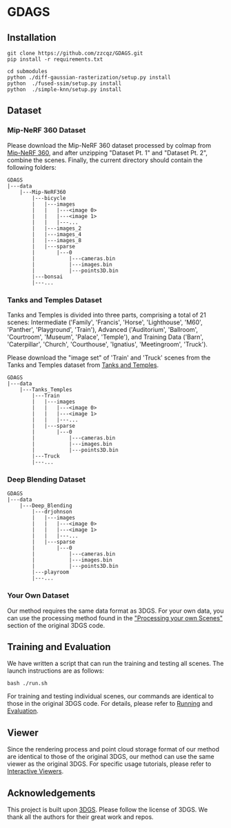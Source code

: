 # GDAGS
## Installation

```
git clone https://github.com/zzcqz/GDAGS.git
pip install -r requirements.txt

cd submodules
python ./diff-gaussian-rasterization/setup.py install
python  ./fused-ssim/setup.py install
python  ./simple-knn/setup.py install
```

## Dataset

### Mip-NeRF 360 Dataset

Please download the Mip-NeRF 360 dataset processed by colmap from [Mip-NeRF 360](https://jonbarron.info/mipnerf360/), and after unzipping "Dataset Pt. 1" and "Dataset Pt. 2", combine the scenes. Finally, the current directory should contain the following folders:

```
GDAGS
|---data
    |---Mip-NeRF360
        |---bicycle
        |   |---images
        |   |   |---<image 0>
        |   |   |---<image 1>
        |   |   |---...
        |   |---images_2
        |   |---images_4
        |   |---images_8
        |   |---sparse
        |       |---0
        |           |---cameras.bin
        |           |---images.bin
        |           |---points3D.bin
        |---bonsai
        |---...
```

### Tanks and Temples Dataset

Tanks and Temples is divided into three parts, comprising a total of 21 scenes: Intermediate ('Family', 'Francis', 'Horse', 'Lighthouse', 'M60', 'Panther', 'Playground', 'Train'), Advanced ('Auditorium', 'Ballroom', 'Courtroom', 'Museum', 'Palace', 'Temple'), and Training Data ('Barn', 'Caterpillar', 'Church', 'Courthouse', 'Ignatius', 'Meetingroom', 'Truck').

Please download the "image set" of 'Train' and 'Truck' scenes from the Tanks and Temples dataset from [Tanks and Temples](https://www.tanksandtemples.org/download/).
```
GDAGS
|---data
    |---Tanks_Temples
        |---Train
        |   |---images
        |   |   |---<image 0>
        |   |   |---<image 1>
        |   |   |---...
        |   |---sparse
        |       |---0
        |           |---cameras.bin
        |           |---images.bin
        |           |---points3D.bin
        |---Truck
        |---...
```
### Deep Blending Dataset
```
GDAGS
|---data
    |---Deep_Blending
        |---drjohnson
        |   |---images
        |   |   |---<image 0>
        |   |   |---<image 1>
        |   |   |---...
        |   |---sparse
        |       |---0
        |           |---cameras.bin
        |           |---images.bin
        |           |---points3D.bin
        |---playroom
        |---...
```
### Your Own Dataset

Our method requires the same data format as 3DGS. For your own data, you can use the processing method found in the ["Processing your own Scenes"](https://github.com/graphdeco-inria/gaussian-splatting?tab=readme-ov-file#processing-your-own-scenes) section of the original 3DGS code.

## Training and Evaluation

We have written a script that can run the training and testing all scenes. The launch instructions are as follows:

```
bash ./run.sh
```

For training and testing individual scenes, our commands are identical to those in the original 3DGS code. For details, please refer to [Running](https://github.com/graphdeco-inria/gaussian-splatting?tab=readme-ov-file#running) and [Evaluation](https://github.com/graphdeco-inria/gaussian-splatting?tab=readme-ov-file#evaluation).

## Viewer

Since the rendering process and point cloud storage format of our method are identical to those of the original 3DGS, our method can use the same viewer as the original 3DGS. For specific usage tutorials, please refer to [Interactive Viewers](https://github.com/graphdeco-inria/gaussian-splatting?tab=readme-ov-file#interactive-viewers).

## Acknowledgements

This project is built upon [3DGS](https://github.com/graphdeco-inria/gaussian-splatting). Please follow the license of 3DGS. We thank all the authors for their great work and repos. 
